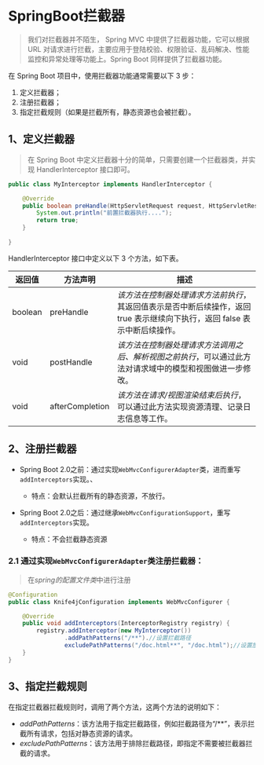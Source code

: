 # SpringBoot拦截器

> 我们对拦截器并不陌生， Spring MVC 中提供了拦截器功能，它可以根据 URL 对请求进行拦截，主要应用于登陆校验、权限验证、乱码解决、性能监控和异常处理等功能上。Spring Boot 同样提供了拦截器功能。 

在 Spring Boot 项目中，使用拦截器功能通常需要以下 3 步：

1. 定义拦截器；
2. 注册拦截器；
3. 指定拦截规则（如果是拦截所有，静态资源也会被拦截）。

## 1、定义拦截器

> 在 Spring Boot 中定义拦截器十分的简单，只需要创建一个拦截器类，并实现 HandlerInterceptor 接口即可。

```java
public class MyInterceptor implements HandlerInterceptor {

    @Override
    public boolean preHandle(HttpServletRequest request, HttpServletResponse response, Object handler) throws Exception {
        System.out.println("前置拦截器执行....");
        return true;
    }
    
}
```

HandlerInterceptor 接口中定义以下 3 个方法，如下表。

| 返回值  | 方法声明        | 描述                                                         |
| ------- | --------------- | ------------------------------------------------------------ |
| boolean | preHandle       | *该方法在控制器处理请求方法前执行*，其返回值表示是否中断后续操作，返回 true 表示继续向下执行，返回 false 表示中断后续操作。 |
| void    | postHandle      | *该方法在控制器处理请求方法调用之后、解析视图之前执行*，可以通过此方法对请求域中的模型和视图做进一步修改。 |
| void    | afterCompletion | *该方法在请求/视图渲染结束后执行*，可以通过此方法实现资源清理、记录日志信息等工作。 |

## 2、注册拦截器

- Spring Boot 2.0之前：通过实现`WebMvcConfigurerAdapter`类，进而重写`addInterceptors`实现。、
  - 特点：会默认拦截所有的静态资源，不放行。

- Spring Boot 2.0之后：通过继承`WebMvcConfigurationSupport`，重写`addInterceptors`实现。
  - 特点：不会拦截静态资源

### 2.1 通过实现`WebMvcConfigurerAdapter`类注册拦截器：

> 在*spring的配置文件类*中进行注册

```java
@Configuration
public class Knife4jConfiguration implements WebMvcConfigurer {

    @Override
    public void addInterceptors(InterceptorRegistry registry) {
        registry.addInterceptor(new MyInterceptor())
                .addPathPatterns("/**").//设置拦截路径
                excludePathPatterns("/doc.html**", "/doc.html");//设置放行路径
    }
}
```

## 3、指定拦截规则

在指定拦截器拦截规则时，调用了两个方法，这两个方法的说明如下：

- *addPathPatterns*：该方法用于指定拦截路径，例如拦截路径为“/**”，表示拦截所有请求，包括对静态资源的请求。
- *excludePathPatterns*：该方法用于排除拦截路径，即指定不需要被拦截器拦截的请求。



























